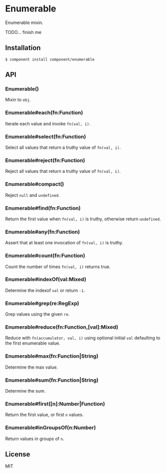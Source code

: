 
# Enumerable

  Enumerable mixin.

  TODO... finish me

## Installation

    $ component install component/enumerable

## API

### Enumerable()

  Mixin to `obj`.

### Enumerable#each(fn:Function)

  Iterate each value and invoke `fn(val, i)`.

### Enumerable#select(fn:Function)

  Select all values that return a truthy value of `fn(val, i)`.

### Enumerable#reject(fn:Function)

  Reject all values that return a truthy value of `fn(val, i)`.

### Enumerable#compact()

  Reject `null` and `undefined`.

### Enumerable#find(fn:Function)

  Return the first value when `fn(val, i)` is truthy,
  otherwise return `undefined`.

### Enumerable#any(fn:Function)

  Assert that at least one invocation of `fn(val, i)` is truthy.

### Enumerable#count(fn:Function)

  Count the number of times `fn(val, i)` returns true.

### Enumerable#indexOf(val:Mixed)

  Determine the indexof `val` or return `-1`.

### Enumerable#grep(re:RegExp)

  Grep values using the given `re`.

### Enumerable#reduce(fn:Function,[val]:Mixed)

  Reduce with `fn(accumulator, val, i)` using
  optional initial `val` defaulting to the first
  enumerable value.

### Enumerable#max(fn:Function|String)

  Determine the max value.

### Enumerable#sum(fn:Function|String)

  Determine the sum.

### Enumerable#first([n]:Number|Function)

  Return the first value, or first `n` values.

### Enumerable#inGroupsOf(n:Number)

  Return values in groups of `n`.

## License

  MIT


